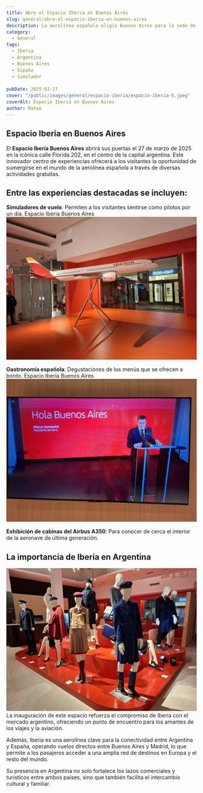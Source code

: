 ```yaml
---
title: Abre el Espacio Iberia en Buenos Aires
slug: general/abre-el-espacio-iberia-en-buenos-aires
description: La aerolínea española eligio Buenos Aires para la sede de esta atracción.
category:
  - General
tags:
  - Iberia
  - Argentina
  - Buenos Aires
  - España
  - Simulador

pubDate: 2025-03-27
cover: "/public/images/general/espacio-iberia/espacio-iberia-5.jpeg"
coverAlt: Espacio Iberia en Buenos Aires
author: Mateo
---
```


## Espacio Iberia en Buenos Aires

​El **Espacio Iberia Buenos Aires** abrirá sus puertas el 27 de marzo de 2025 en la icónica calle Florida 202, en el centro de la capital argentina. Este innovador centro de experiencias ofrecerá a los visitantes la oportunidad de sumergirse en el mundo de la aerolínea española a través de diversas actividades gratuitas.​
<img src="/public/images/general/espacio-iberia/espacio-iberia1.avif" alt="">

## Entre las experiencias destacadas se incluyen:

**Simuladores de vuelo**: Permiten a los visitantes sentirse como pilotos por un día.​
Espacio Iberia Buenos Aires
<img src="/public/images/general/espacio-iberia/espacio-iberia2.jpeg" alt="">

**Gastronomía española**: Degustaciones de los menús que se ofrecen a bordo.​
Espacio Iberia Buenos Aires
<img src="/public/images/general/espacio-iberia/espacio-iberia3.jpeg" alt="">

**Exhibición de cabinas del Airbus A350**: Para conocer de cerca el interior de la aeronave de última generación.​



## La importancia de Iberia en Argentina
<img src="/public/images/general/espacio-iberia/espacio-iberia4.jpeg" alt="">
La inauguración de este espacio refuerza el compromiso de Iberia con el mercado argentino, ofreciendo un punto de encuentro para los amantes de los viajes y la aviación. 

​Además, Iberia es una aerolínea clave para la conectividad entre Argentina y España, operando vuelos directos entre Buenos Aires y Madrid, lo que permite a los pasajeros acceder a una amplia red de destinos en Europa y el resto del mundo.

Su presencia en Argentina no solo fortalece los lazos comerciales y turísticos entre ambos países, sino que también facilita el intercambio cultural y familiar.